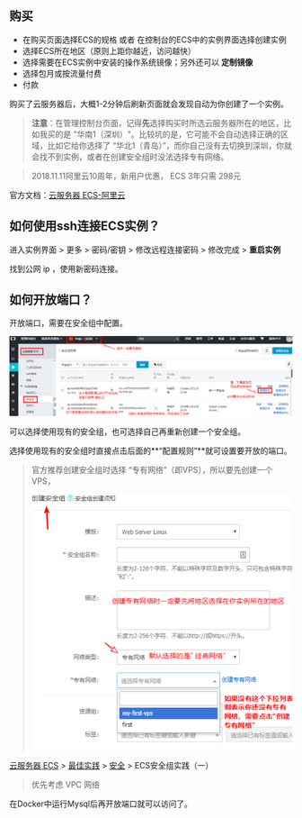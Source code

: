

## 购买

- 在购买页面选择ECS的规格 或者 在控制台的ECS中的实例界面选择创建实例
- 选择ECS所在地区（原则上距你越近，访问越快）
- 选择需要在ECS实例中安装的操作系统镜像；另外还可以 **定制镜像** 
- 选择包月或按流量付费
- 付款



购买了云服务器后，大概1-2分钟后刷新页面就会发现自动为你创建了一个实例。



> **注意**：在管理控制台页面，记得**先**选择购买时所选云服务器所在的地区，比如我买的是 "华南1（深圳）"。比较坑的是，它可能不会自动选择正确的区域，比如它给你选择了 “华北1（青岛）”，而你自己没有去切换到深圳，你就会找不到实例，或者在创建安全组时没法选择专有网络。



> 2018.11.11阿里云10周年，新用户优惠， ECS 3年只需 298元



官方文档：[云服务器 ECS-阿里云](https://help.aliyun.com/product/25365.html "云服务器 ECS-阿里云")



## 如何使用ssh连接ECS实例？



进入实例界面 > 更多 > 密码/密钥 >  修改远程连接密码 > 修改完成 > **重启实例**



找到公网 ip ，使用新密码连接。





## 如何开放端口？



开放端口，需要在安全组中配置。

![](https://raw.githubusercontent.com/fandean/images/master/PicGo/20181118210053.png)

可以选择使用现有的安全组，也可选择自己再重新创建一个安全组。

选择使用现有的安全组时直接点击后面的**“配置规则”**就可设置要开放的端口。



> 官方推荐创建安全组时选择 “专有网络”（即VPS），所以要先创建一个VPS，
>
> ![](https://raw.githubusercontent.com/fandean/images/master/PicGo/aliyun%E5%AE%89%E5%85%A8%E7%BB%8402.png)



[云服务器 ECS](https://help.aliyun.com/product/25365.html) > [最佳实践](https://help.aliyun.com/document_detail/51170.html) > [安全](https://help.aliyun.com/document_detail/51170.html) > ECS安全组实践（一）



> 优先考虑 VPC 网络



在Docker中运行Mysql后再开放端口就可以访问了。

